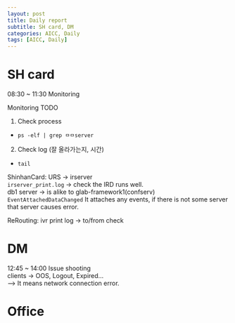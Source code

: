```yaml
---
layout: post
title: Daily report
subtitle: SH card, DM
categories: AICC, Daily
tags: [AICC, Daily]
---
```


# SH card
08:30 ~ 11:30 Monitoring  
  
Monitoring TODO  
1. Check process  
* `ps -elf | grep ㅁㅁserver`  
2. Check log (잘 올라가는지, 시간)
* `tail`  
  
ShinhanCard: URS -> irserver  
`irserver_print.log` -> check the IRD runs well.  
db1 server -> is alike to glab-framework1(confserv)  
`EventAttachedDataChanged` It attaches any events, if there is not some server that server causes error.  
  
ReRouting: ivr print log -> to/from check  
  
# DM
12:45 ~ 14:00 Issue shooting  
clients -> OOS, Logout, Expired...   
--> It means network connection error.  
  
# Office